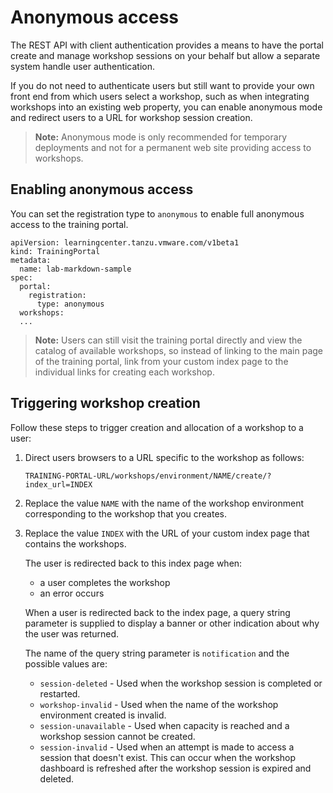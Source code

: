 # Anonymous access

The REST API with client authentication provides a means to have the portal create and manage workshop sessions on your behalf but allow a separate system handle user authentication.

If you do not need to authenticate users but still want to provide your own front end from which users select a workshop, such as when integrating workshops into an existing web property, you can enable anonymous mode and redirect users to a URL for workshop session creation.

>**Note:** Anonymous mode is only recommended for temporary deployments and not for a permanent web site providing access to workshops.

## <a id="enabling-anonymous-access"></a>Enabling anonymous access

You can set the registration type to `anonymous` to enable full anonymous access to the training portal.

```
apiVersion: learningcenter.tanzu.vmware.com/v1beta1
kind: TrainingPortal
metadata:
  name: lab-markdown-sample
spec:
  portal:
    registration:
      type: anonymous
  workshops:
  ...
```

>**Note:** Users can still visit the training portal directly and view the catalog of available workshops, so instead of linking to the main page of the training portal, link from your custom index page to the individual links for creating each workshop.

## <a id="triggering-workshop-creation"></a>Triggering workshop creation

Follow these steps to trigger creation and allocation of a workshop to a user:

1. Direct users browsers to a URL specific to the workshop as follows:

    ```
    TRAINING-PORTAL-URL/workshops/environment/NAME/create/?index_url=INDEX
    ```

1. Replace the value `NAME` with the name of the workshop environment corresponding to the workshop that you creates.

1. Replace the value `INDEX` with the URL of your custom index page that contains the workshops.

    The user is redirected back to this index page when:

    - a user completes the workshop
    - an error occurs

    When a user is redirected back to the index page, a query string parameter is supplied to display a banner or other indication about why the user was returned.

    The name of the query string parameter is `notification` and the possible values are:

    * `session-deleted` - Used when the workshop session is completed or restarted.
    * `workshop-invalid` - Used when the name of the workshop environment created is invalid.
    * `session-unavailable` - Used when capacity is reached and a workshop session cannot be created.
    * `session-invalid` - Used when an attempt is made to access a session that doesn't exist. This can occur when the workshop dashboard is refreshed after the workshop session is expired and deleted.
